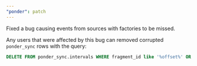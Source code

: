 ```yaml
---
"ponder": patch
---
```


Fixed a bug causing events from sources with factories to be missed.

Any users that were affected by this bug can removed corrupted `ponder_sync` rows with the query:

```sql
DELETE FROM ponder_sync.intervals WHERE fragment_id like '%offset%' OR fragment_id like '%topic%';
```
